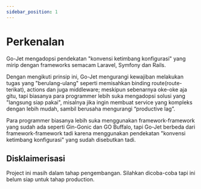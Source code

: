 ```yaml
---
sidebar_position: 1
---
```


# Perkenalan

Go-Jet mengadopsi pendekatan "konvensi ketimbang konfigurasi" yang mirip dengan frameworks semacam Laravel, Symfony dan Rails.

Dengan mengikuti prinsip ini, Go-Jet mengurangi kewajiban melakukan tugas yang "berulang-ulang" seperti memisahkan binding route(route-terikat), actions dan juga middleware; meskipun sebenarnya oke-oke aja gitu, tapi biasanya para programmer lebih suka mengadopsi solusi yang "langsung siap pakai", misalnya jika ingin membuat service yang kompleks dengan lebih mudah, sambil berusaha mengurangi “productive lag”.

Para programmer biasanya lebih suka menggunakan framework-framework yang sudah ada seperti Gin-Gonic dan GO Buffalo, tapi Go-Jet berbeda dari framework-framework tadi karena menggunakan pendekatan "konvensi ketimbang konfigurasi" yang sudah disebutkan tadi.

## Disklaimerisasi

Project ini masih dalam tahap pengembangan. Silahkan dicoba-coba tapi ini belum siap untuk tahap production.

